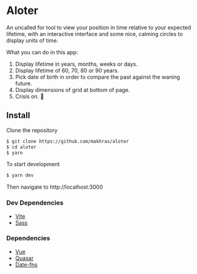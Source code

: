 # Aloter

An uncalled for tool to view your position in time relative to your expected lifetime, with an interactive interface and some nice, calming circles to display units of time.


What you can do in this app:

1. Display lifetime in years, months, weeks or days.
2. Display lifetime of 60, 70, 80 or 90 years.
3. Pick date of birth in order to compare the past against the waning future. 
4. Display dimensions of grid at bottom of page.
5. Crisis on. 🥂

## Install
Clone the repository
```sh
$ git clone https://github.com/makhras/aloter
$ cd aloter
$ yarn
```

To start development
```sh
$ yarn dev
```
Then navigate to http://localhost:3000



### Dev Dependencies
- [Vite](https://vitejs.dev/)
- [Sass](https://sass-lang.com/)

### Dependencies
- [Vue](https://vuejs.org/)
- [Quasar](https://quasar.dev/)
- [Date-fns](https://date-fns.org/)